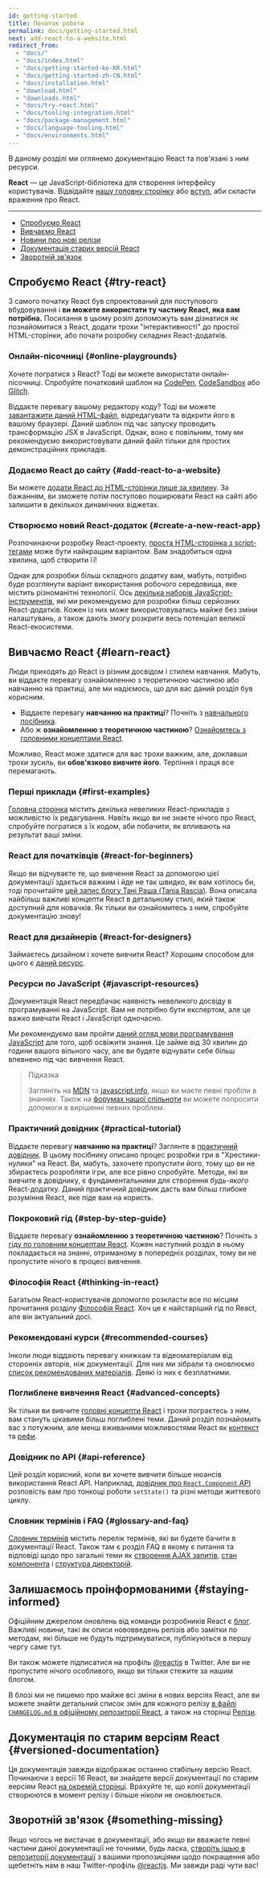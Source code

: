 ```yaml
---
id: getting-started
title: Початок роботи
permalink: docs/getting-started.html
next: add-react-to-a-website.html
redirect_from:
  - "docs/"
  - "docs/index.html"
  - "docs/getting-started-ko-KR.html"
  - "docs/getting-started-zh-CN.html"
  - "docs/installation.html"
  - "download.html"
  - "downloads.html"
  - "docs/try-react.html"
  - "docs/tooling-integration.html"
  - "docs/package-management.html"
  - "docs/language-tooling.html"
  - "docs/environments.html"
---
```


В даному розділі ми оглянемо документацію React та пов'язані з ним ресурси.

**React** — це JavaScript-бібліотека для створення інтерфейсу користувачів. Відвідайте [нашу головну сторінку](/) або [вступ](/tutorial/tutorial.html), аби скласти враження про React.

---

- [Спробуємо React](#try-react)
- [Вивчаємо React](#learn-react)
- [Новини про нові релізи](#staying-informed)
- [Документація старих версій React](#versioned-documentation)
- [Зворотній зв'язок](#something-missing)

## Спробуємо React {#try-react}

З самого початку React був спроектований для поступового вбудовування і **ви можете використати ту частину React, яка вам потрібна.** Посилання в цьому розілі допоможуть вам дізнатися як познайомитися з React, додати трохи "інтерактивності" до простої HTML-сторінки, або почати розробку складних React-додатків.

### Онлайн-пісочниці {#online-playgrounds}

Хочете погратися з React? Тоді ви можете використати онлайн-пісочниці. Спробуйте початковий шаблон на [CodePen](codepen://hello-world), [CodeSandbox](https://codesandbox.io/s/new) або [Glitch](https://glitch.com/edit/#!/remix/starter-react-template).

Віддаєте перевагу вашому редактору коду? Тоді ви можете [завантажити даний HTML-файл](https://raw.githubusercontent.com/reactjs/reactjs.org/master/static/html/single-file-example.html), відредагувати та відкрити його в вашому браузері. Даний шаблон під час запуску проводить трансформацію JSX в JavaScript. Однак, воно є повільним, тому ми рекомендуємо використовувати даний файл тільки для простих демонстраційних прикладів.

### Додаємо React до сайту {#add-react-to-a-website}

Ви можете [додати React до HTML-сторінки лише за хвилину](/docs/add-react-to-a-website.html). За бажанням, ви зможете потім поступово поширювати React на сайті або залишити в декількох динамічних віджетах.

### Створюємо новий React-додаток {#create-a-new-react-app}

Розпочинаючи розробку React-проекту, [проста HTML-сторінка з script-тегами](/docs/add-react-to-a-website.html) може бути найкращим варіантом. Вам знадобиться одна хвилина, щоб створити її!

Однак для розробки більш складного додатку вам, мабуть, потрібно буде розглянути варіант використання робочого середовища, яке містить різноманітні технології. Ось [декілька наборів JavaScript-інструментів](/docs/create-a-new-react-app.html), які ми рекомендуємо для розробки більш серйозних React-додатків. Кожен із них може використовуватись майже без зміни налаштувань, а також дають змогу розкрити весь потенціал великої React-екосистеми.

## Вивчаємо React {#learn-react}

Люди приходять до React із різним досвідом і стилем навчання. Мабуть, ви віддаєте перевагу ознайомленню з теоретичною частиною або навчанню на практиці, але ми надіємось, що для вас даний розділ був корисним.

* Віддаєте перевагу **навчанню на практиці**? Почніть з [навчального посібника](/tutorial/tutorial.html).
* Або ж **ознайомленню з теоретичною частиною**? [Ознайомтесь з головними концептами React](/docs/hello-world.html).

Можливо, React може здатися для вас трохи важким, але, доклавши трохи зусиль, ви **обов'язково вивчите його**. Терпіння і праця все перемагають.

### Перші приклади {#first-examples}

[Головна сторінка](/) містить декілька невеликих React-прикладів з можливістю їх редагування. Навіть якщо ви не знаєте нічого про React, спробуйте погратися з їх кодом, аби побачити, як впливають на результат ваші зміни.

### React для початківців {#react-for-beginners}

Якщо ви відчуваєте те, що вивчення React за допомогою цієї документації здається важким і йде не так швидко, як вам хотілось би, тоді прочитайте [цей запис блогу Тані Раша (Tania Rascia)](https://www.taniarascia.com/getting-started-with-react/). Вона описала найбільш важливі концепти React в детальному стилі, який також доступний для новачків. Як тільки ви ознайомитесь з ним, спробуйте документацію знову!

### React для дизайнерів {#react-for-designers}

Займаєтесь дизайном і хочете вивчити React? Хорошим способом для цього є [даний ресурс](https://reactfordesigners.com/).

### Ресурси по JavaScript {#javascript-resources}

Документація React передбачає наявність невеликого досвіду в програмуванні на JavaScript. Вам не потрібно бути експертом, але це важко вивчати React і JavaScript одночасно.

Ми рекомендуємо вам пройти [даний огляд мови програмування JavaScript](https://developer.mozilla.org/uk/docs/Web/JavaScript/A_re-introduction_to_JavaScript) для того, щоб освіжити знання. Це займе від 30 хвилин до години вашого вільного часу, але ви будете відчувати себе більш впевнено під час вивчення React.

>Підказка
>
>Загляніть на [MDN](https://developer.mozilla.org/uk/docs/Web/JavaScript) та [javascript.info](https://javascript.info/), якщо ви маєте певні пробіли в знаннях. Також на [форумах нашої спільноти](/community/support.html) ви можете попросити допомоги в вирішенні певних проблем.

### Практичний довідник {#practical-tutorial}

Віддаєте перевагу **навчанню на практиці**? Заглянте в [практичний довідник](/tutorial/tutorial.html). В цьому посібнику описано процес розробки гри в "Хрестики-нулики" на React. Ви, мабуть, захочете пропустити його, тому що ви не збираєтесь розробляти ігри, але все рівно спробуйте. Методи, які ви вивчите в довіднику, є фундаментальними для створення *будь-якого* React-додатку. Даний практичний довідник дасть вам більш глибоке розуміння React, яке піде вам на користь.

### Покроковий гід {#step-by-step-guide}

Віддаєте перевагу **ознайомленню з теоретичною частиною**? Почніть з [гіду по головним концептам React](/docs/hello-world.html). Кожен наступний розділ в ньому покладається на знанні, отриманому в попередніх розділах, тому ви не пропустите нічого в процесі вивчення.

### Філософія React {#thinking-in-react}

Багатьом React-користувачів допомогло розкласти все по місцям прочитання розділу [Філософія React](/docs/thinking-in-react.html). Хоч це є найстаріший гід по React, але він актуальний досі.

### Рекомендовані курси {#recommended-courses}

Інколи люди віддають перевагу книжкам та відеоматеріалам від сторонніх авторів, ніж документації. Для них ми зібрали та оновлюємо [список рекомендованих матеріалів](/community/courses.html). Деякі із них є безплатними.

### Поглиблене вивчення React {#advanced-concepts}

Як тільки ви вивчите [головні концепти React](#main-concepts) і трохи пограєтесь з ним, вам стануть цікавими більш поглиблені теми. Даний розділ познайомить вас з потужним, але менш вживаними можливостями React як [контекст](/docs/context.html) та [рефи](/docs/refs-and-the-dom.html).

### Довідник по API {#api-reference}

Цей розділ корисний, коли ви хочете вивчити більше нюансів використання React API. Наприклад, [довідник про `React.Component` API](/docs/react-component.html) розповість вам про тонкощі роботи `setState()` та різні методи життєвого циклу.

### Словник термінів і FAQ {#glossary-and-faq}

[Словник термінів](/docs/glossary.html) містить перелік термінів, які ви будете бачити в документації React. Також там є розділ FAQ в якому є питання та відповіді щодо про загальні теми як [створення AJAX запитів](/docs/faq-ajax.html), [стан компонента](/docs/faq-state.html) і [структура директорій](/docs/faq-structure.html).

## Залишаємось проінформованими {#staying-informed}

Офіційним джерелом оновлень від команди розробників React є [блог](/blog/). Важливі новини, такі як описи нововведень релізів або замітки по методам, які більше не будуть підтримуватися, публікуються в першу чергу саме тут.

Ви також можете підписатися на профіль [@reactjs](https://twitter.com/reactjs) в Twitter. Але ви не пропустите нічого особливого, якщо ви тільки стежите за нашим блогом.

В блозі ми не пишемо про майже всі зміни в нових версіях React, але ви можете знайти детальний список змін для кожного релізу [в файлі `CHANGELOG.md` в офіційному репозиторії React](https://github.com/facebook/react/blob/master/CHANGELOG.md), а також на сторінці [Релізи](https://github.com/facebook/react).

## Документація по старим версіям React {#versioned-documentation}

Ця документація завжди відображає останню стабільну версію React. Починаючи з версії 16 React, ви знайдете версії документації по старим версіям React [на окремій сторінці](/versions). Врахуйте те, що копії документації створюются в момент релізу і більше ніколи не оновлюється.

## Зворотній зв'язок {#something-missing}

Якщо чогось не вистачає в документації, або якщо ви вважаєте певні частини даної документації не точними, будь ласка,  [створіть ішью в репозиторії документації](https://github.com/reactjs/reactjs.org/issues/new) з вашими пропозиціями щодо покращення або щебетніть нам в наш Twitter-профіль [@reactjs](https://twitter.com/reactjs). Ми завжди раді чути вас!
